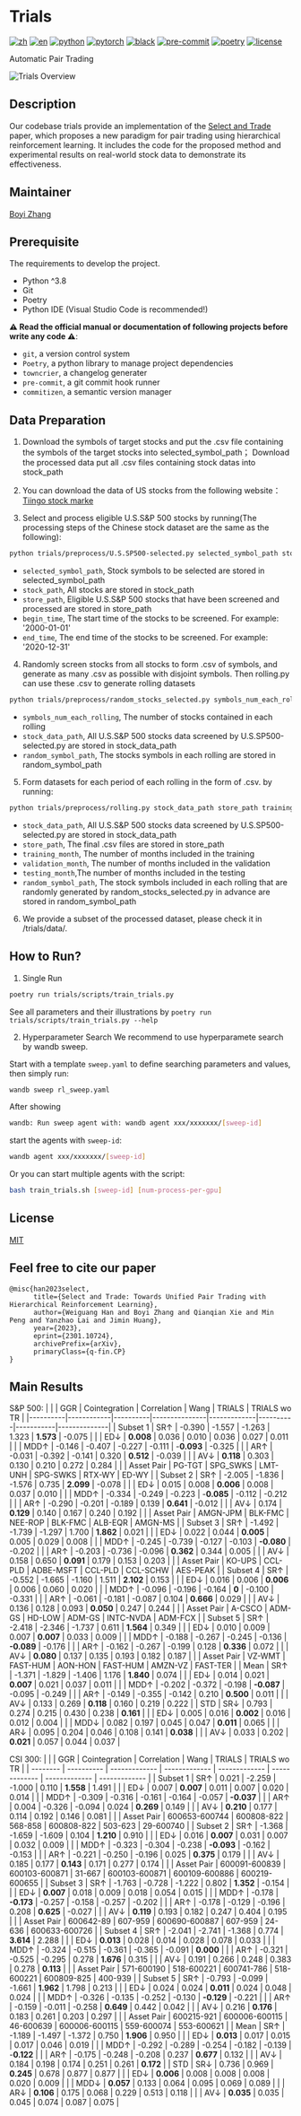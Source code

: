 # Trials

[![zh](https://img.shields.io/badge/lang-zh-red.svg)](https://github.com/chancefocus/trials/blob/main/README.zh.md)
[![en](https://img.shields.io/badge/lang-en-green.svg)](https://github.com/chancefocus/trials/blob/main/README.md)
[![python](https://img.shields.io/badge/-Python_3.8-blue?logo=python&logoColor=white)](https://github.com/pre-commit/pre-commit)
[![pytorch](https://img.shields.io/badge/PyTorch_1.8+-ee4c2c?logo=pytorch&logoColor=white)](https://pytorch.org/get-started/locally/)
[![black](https://img.shields.io/badge/Code%20Style-Black-black.svg?labelColor=gray)](https://black.readthedocs.io/en/stable/)
[![pre-commit](https://img.shields.io/badge/Pre--commit-enabled-brightgreen?logo=pre-commit&logoColor=white)](https://github.com/pre-commit/pre-commit)
[![poetry](https://img.shields.io/badge/Poetry-config-informational?logo=poetry&logoColor=white)](https://python-poetry.org)
[![license](https://img.shields.io/badge/License-MIT-green.svg?labelColor=gray)](https://github.com/lazaratan/dyn-gfn/blob/main/LICENSE)

Automatic Pair Trading


<img
src="assets/trials.jpg"
title="Trials Overview"
style="display: inline-block; margin: 0 auto; max-width: 800px">

## Description
Our codebase trials provide an implementation of the [Select and Trade](https://arxiv.org/abs/2301.10724) paper, which proposes a new paradigm for pair trading using hierarchical reinforcement learning. It includes the code for the proposed method and experimental results on real-world stock data to demonstrate its effectiveness.

## Maintainer
[Boyi Zhang](https://github.com/zbgzbgzbg)


## Prerequisite

The requirements to develop the project.

- Python ^3.8
- Git
- Poetry
- Python IDE (Visual Studio Code is recommended!)

**⚠️ Read the official manual or documentation of following projects before write any code ⚠️**:

- `git`, a version control system
- `Poetry`, a python library to manage project dependencies
- `towncrier`, a changelog generater
- `pre-commit`, a git commit hook runner
- `commitizen`, a semantic version manager

## Data Preparation

1. Download the symbols of target stocks and put the .csv file containing the symbols of the target stocks into selected_symbol_path； Download the processed data put all .csv files containing stock datas into stock_path

2. You can download the data of US stocks from the following website：[Tiingo stock marke](https://api.tiingo.com/documentation/iex)

3. Select and process eligible U.S.S&P 500 stocks by running(The processing steps of the Chinese stock dataset are the same as the following):

```bash
python trials/preprocess/U.S.SP500-selected.py selected_symbol_path stock_path store_path begin_time end_time

```

- `selected_symbol_path`, Stock symbols to be selected are stored in selected_symbol_path
- `stock_path`, All stocks are stored in stock_path
- `store_path`,  Eligible U.S.S&P 500 stocks that have been screened and processed are stored in store_path
- `begin_time`, The start time of the stocks to be screened. For example: '2000-01-01'
- `end_time`, The end time of the stocks to be screened. For example: '2020-12-31'

4. Randomly screen stocks from all stocks to form .csv of symbols, and generate as many .csv as possible with disjoint symbols. Then rolling.py can use these .csv to generate rolling datasets

```bash
python trials/preprocess/random_stocks_selected.py symbols_num_each_rolling, stock_data_path, random_symbol_path

```

- `symbols_num_each_rolling`, The number of stocks contained in each rolling
- `stock_data_path`, All U.S.S&P 500 stocks data screened by U.S.SP500-selected.py are stored in stock_data_path
- `random_symbol_path`, The stocks symbols in each rolling are stored in random_symbol_path

5. Form datasets for each period of each rolling in the form of .csv. by running:

```bash
python trials/preprocess/rolling.py stock_data_path store_path training_month validation_month testing_month random_symbol_path csv_name1 csv_name2 csv_name3

```

- `stock_data_path`, All U.S.S&P 500 stocks data screened by U.S.SP500-selected.py are stored in stock_data_path
- `store_path`, The final .csv files are stored in store_path
- `training_month`, The number of months included in the training
- `validation_month`, The number of months included in the validation
- `testing_month`,The number of months included in the testing
- `random_symbol_path`, The stock symbols included in each rolling that are randomly generated by random_stocks_selected.py in advance are stored in random_symbol_path

6. We provide a subset of the processed dataset, please check it in /trials/data/.


## How to Run?

1. Single Run

```bash
poetry run trials/scripts/train_trials.py
```

See all parameters and their illustrations by `poetry run trials/scripts/train_trials.py --help`

2. Hyperparameter Search
   We recommend to use hyperparamete search by wandb sweep.

Start with a template `sweep.yaml` to define searching parameters and values, then simply run:

```bash
wandb sweep rl_sweep.yaml
```

After showing

```bash
wandb: Run sweep agent with: wandb agent xxx/xxxxxxx/[sweep-id]
```

start the agents with `sweep-id`:

```bash
wandb agent xxx/xxxxxxx/[sweep-id]
```

Or you can start multiple agents with the script:

```bash
bash train_trials.sh [sweep-id] [num-process-per-gpu]
```


## License

[MIT](https://choosealicense.com/licenses/mit/)

## Feel free to cite our paper
```
@misc{han2023select,
      title={Select and Trade: Towards Unified Pair Trading with Hierarchical Reinforcement Learning}, 
      author={Weiguang Han and Boyi Zhang and Qianqian Xie and Min Peng and Yanzhao Lai and Jimin Huang},
      year={2023},
      eprint={2301.10724},
      archivePrefix={arXiv},
      primaryClass={q-fin.CP}
}
```
## Main Results

S&P 500:
|          |          | GGR      | Cointegration | Correlation | Wang     | TRIALS    | TRIALS wo TR |
|----------|------------|----------|---------------|-------------|----------|-----------|--------------|
| Subset 1 | SR↑        | -0.390   | -1.557        | -1.263      | 1.323    | **1.573** | -0.075       |
|          | ED↓        | **0.008** | 0.036         | 0.010       | 0.036    | 0.027     | 0.011        |
|          | MDD↑       | -0.146   | -0.407        | -0.227      | -0.111   | -**0.093** | -0.325       |
|          | AR↑        | -0.031   | -0.392        | -0.141      | 0.320    | **0.512** | -0.039       |
|          | AV↓        | **0.118** | 0.303         | 0.130       | 0.210    | 0.272     | 0.284        |
|          | Asset Pair | PG-TGT   | SPG_SWKS      | LMT-UNH     | SPG-SWKS | RTX-WY    | ED-WY        |
| Subset 2 | SR↑        | -2.005   | -1.836        | -1.576      | 0.735    | **2.099** | -0.078       |
|          | ED↓        | 0.015    | 0.008         | **0.006**   | 0.008    | 0.037     | 0.010        |
|          | MDD↑       | -0.334   | -0.249        | -0.223      | -**0.085** | -0.112    | -0.212       |
|          | AR↑        | -0.290   | -0.201        | -0.189      | 0.139    | **0.641** | -0.012       |
|          | AV↓        | 0.174    | **0.129**     | 0.140       | 0.167    | 0.240     | 0.192        |
|          | Asset Pair | AMGN-JPM | BLK-FMC       | NEE-ROP     | BLK-FMC  | ALB-EQR   | AMGN-MS      |
| Subset 3 | SR↑        | -1.492   | -1.739        | -1.297      | 1.700    | **1.862** | 0.021        |
|          | ED↓        | 0.022    | 0.044         | **0.005**   | 0.005    | 0.029     | 0.008        |
|          | MDD↑       | -0.245   | -0.739        | -0.127      | -0.103   | **-0.080** | -0.202       |
|          | AR↑        | -0.203   | -0.736        | -0.096      | **0.362** | 0.344     | 0.005        |
|          | AV↓        | 0.158    | 0.650         | **0.091**   | 0.179    | 0.153     | 0.203        |
|          | Asset Pair | KO-UPS   | CCL-PLD       | ADBE-MSFT   | CCL-PLD  | CCL-SCHW  | AES-PEAK     |
| Subset 4 | SR↑        | -0.552   | -1.665        | -1.160      | 1.511    | **2.102** | 0.153        |
|          | ED↓        | 0.016    | 0.006         | **0.006**   | 0.006    | 0.060     | 0.020        |
|          | MDD↑       | -0.096   | -0.196        | -0.164      | **0** | -0.100    | -0.331       |
|          | AR↑        | -0.061   | -0.181        | -0.087      | 0.104    | **0.666** | 0.029        |
|          | AV↓        | 0.136    | 0.128         | 0.093       | **0.050** | 0.247     | 0.244        |
|          | Asset Pair | A-CSCO   | ADM-GS        | HD-LOW      | ADM-GS   | INTC-NVDA | ADM-FCX      |
| Subset 5 | SR↑        | -2.418   | -2.346        | -1.737      | 0.611    | **1.564** | 0.349        |
|          | ED↓        | 0.010    | 0.009         | 0.007       | **0.007** | 0.033     | 0.009        |
|          | MDD↑       | -0.188   | -0.267        | -0.245      | -0.136   | **-0.089** | -0.176       |
|          | AR↑        | -0.162   | -0.267        | -0.199      | 0.128    | **0.336** | 0.072        |
|          | AV↓        | **0.080** | 0.137         | 0.135       | 0.193    | 0.182     | 0.187        |
|          | Asset Pair | VZ-WMT   | FAST-HUM      | AON-HON     | FAST-HUM | AMZN-VZ   | FAST-TER     |
| Mean     | SR↑        | -1.371   | -1.829        | -1.406      | 1.176    | **1.840** | 0.074        |
|          | ED↓        | 0.014    | 0.021         | **0.007**   | 0.021    | 0.037     | 0.011        |
|          | MDD↑       | -0.202   | -0.372        | -0.198      | **-0.087** | -0.095    | -0.249       |
|          | AR↑        | -0.149   | -0.355        | -0.142      | 0.210    | **0.500** | 0.011        |
|          | AV↓        | 0.133    | 0.269         | **0.118**   | 0.160    | 0.219     | 0.222        |
| STD      | SR↓        | 0.793    | 0.274         | 0.215       | 0.430    | 0.238     | **0.161**    |
|          | ED↓        | 0.005    | 0.016         | **0.002**   | 0.016    | 0.012     | 0.004        |
|          | MDD↓       | 0.082    | 0.197         | 0.045       | 0.047    | **0.011** | 0.065        |
|          | AR↓        | 0.095    | 0.204         | 0.046       | 0.108    | 0.141     | **0.038**    |
|          | AV↓        | 0.033    | 0.202         | **0.021**   | 0.057    | 0.044     | 0.037        |

CSI 300:
|          |            | GGR           | Cointegration | Correlation   | Wang          | TRIALS        | TRIALS wo TR  |
| -------- | ---------- | ------------- | ------------- | ------------- | ------------- | ------------- | ------------- |
| Subset 1 | SR↑        | 0.021         | -2.259        | -1.000        | 0.110         | **1.558**     | 1.491         |
|          | ED↓        | 0.007         | **0.007**     | 0.011         | 0.007         | 0.020         | 0.014         |
|          | MDD↑       | -0.309        | -0.316        | -0.161        | -0.164        | -0.057        | **-0.037**    |
|          | AR↑        | 0.004         | -0.326        | -0.094        | 0.024         | **0.269**     | 0.149         |
|          | AV↓        | **0.210**     | 0.177         | 0.114         | 0.192         | 0.146         | 0.081         |
|          | Asset Pair | 600653-600744 | 600808-822    | 568-858       | 600808-822    | 503-623       | 29-600740     |
| Subset 2 | SR↑        | -1.368        | -1.659        | -1.609        | 0.104         | **1.210**     | 0.910         |
|          | ED↓        | 0.016         | **0.007**     | 0.031         | 0.007         | 0.032         | 0.009         |
|          | MDD↑       | -0.323        | -0.304        | -0.238        | **-0.093**    | -0.162        | -0.153        |
|          | AR↑        | -0.221        | -0.250        | -0.196        | 0.025         | **0.375**     | 0.179         |
|          | AV↓        | 0.185         | 0.177         | **0.143**     | 0.171         | 0.277         | 0.174         |
|          | Asset Pair | 600091-600839 | 600103-600871 | 31-667        | 600103-600871 | 600109-600886 | 600219-600655 |
| Subset 3 | SR↑        | -1.763        | -0.728        | -1.222        | 0.802         | **1.352**     | -0.154        |
|          | ED↓        | **0.007**     | 0.018         | 0.009         | 0.018         | 0.054         | 0.015         |
|          | MDD↑       | -0.178        | **-0.173**    | -0.257        | -0.158        | -0.257        | -0.202        |
|          | AR↑        | -0.178        | -0.129        | -0.196        | 0.208         | **0.625**     | -0.027        |
|          | AV↓        | **0.119**     | 0.193         | 0.182         | 0.247         | 0.404         | 0.195         |
|          | Asset Pair | 600642-89     | 607-959       | 600690-600887 | 607-959       | 24-636        | 600633-600726 |
| Subset 4 | SR↑        | -2.041        | -2.741        | -1.368        | 0.774         | **3.614**     | 2.288         |
|          | ED↓        | **0.013**     | 0.028         | 0.014         | 0.028         | 0.078         | 0.033         |
|          | MDD↑       | -0.324        | -0.515        | -0.361        | -0.365        | -0.091        | **0.000**     |
|          | AR↑        | -0.321        | -0.525        | -0.295        | 0.278         | **1.676**     | 0.315         |
|          | AV↓        | 0.191         | 0.266         | 0.248         | 0.383         | 0.278         | **0.113**     |
|          | Asset Pair | 571-600190    | 518-600221    | 600741-786    | 518-600221    | 600809-825    | 400-939       |
| Subset 5 | SR↑        | -0.793        | -0.099        | -1.661        | **1.962**     | 1.798         | 0.213         |
|          | ED↓        | 0.024         | 0.024         | **0.011**     | 0.024         | 0.048         | 0.024         |
|          | MDD↑       | -0.326        | -0.135        | -0.252        | -0.130        | **-0.129**    | -0.221        |
|          | AR↑        | -0.159        | -0.011        | -0.258        | **0.649**     | 0.442         | 0.042         |
|          | AV↓        | 0.216         | **0.176**     | 0.183         | 0.261         | 0.203         | 0.297         |
|          | Asset Pair | 600215-921    | 600006-600115 | 46-600639     | 600006-600115 | 559-600074    | 553-600621    |
| Mean     | SR↑        | -1.189        | -1.497        | -1.372        | 0.750         | **1.906**     | 0.950         |
|          | ED↓        | **0.013**     | 0.017         | 0.015         | 0.017         | 0.046         | 0.019         |
|          | MDD↑       | -0.292        | -0.289        | -0.254        | -0.182        | -0.139        | -**0.122**    |
|          | AR↑        | -0.175        | -0.248        | -0.208        | 0.237         | **0.677**     | 0.132         |
|          | AV↓        | 0.184         | 0.198         | 0.174         | 0.251         | 0.261         | **0.172**     |
| STD      | SR↓        | 0.736         | 0.969         | **0.245**     | 0.678         | 0.877         | 0.877         |
|          | ED↓        | **0.006**     | 0.008         | 0.008         | 0.008         | 0.020         | 0.009         |
|          | MDD↓       | **0.057**     | 0.133         | 0.064         | 0.095         | 0.069         | 0.089         |
|          | AR↓        | **0.106**     | 0.175         | 0.068         | 0.229         | 0.513         | 0.118         |
|          | AV↓        | **0.035**     | 0.035         | 0.045         | 0.074         | 0.087         | 0.075         |

